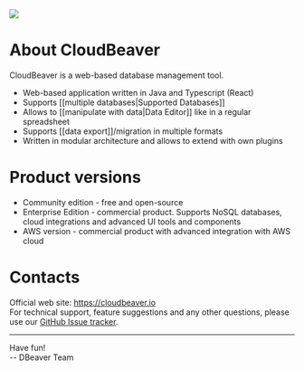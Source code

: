 <img src="https://github.com/dbeaver/cloudbeaver/wiki/images/cloudbeaver-logo.png"/>

# About CloudBeaver

CloudBeaver is a web-based database management tool.  

* Web-based application written in Java and Typescript (React)
* Supports [[multiple databases|Supported Databases]]
* Allows to [[manipulate with data|Data Editor]] like in a regular spreadsheet
* Supports [[data export]]/migration in multiple formats
* Written in modular architecture and allows to extend with own plugins

# Product versions

- Community edition - free and open-source
- Enterprise Edition - commercial product. Supports NoSQL databases, cloud integrations and advanced UI tools and components 
- AWS version - commercial product with advanced integration with AWS cloud

# Contacts

Official web site: https://cloudbeaver.io  
For technical support, feature suggestions and any other questions, please use our <a href="https://github.com/dbeaver/cloudbeaver/issues">GitHub Issue tracker</a>.

-----------

Have fun!  
-- DBeaver Team